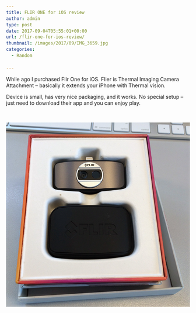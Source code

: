 ```yaml
---
title: FLIR ONE for iOS review
author: admin
type: post
date: 2017-09-04T05:55:01+00:00
url: /flir-one-for-ios-review/
thumbnail: /images/2017/09/IMG_3659.jpg
categories:
  - Random

---
```

While ago I purchased Flir One for iOS. Flier is Thermal Imaging Camera Attachment &#8211; basically it extends your iPhone with Thermal vision.

<!--more-->

Device is small, has very nice packaging, and it works. No special setup &#8211; just need to download their app and you can enjoy play.

&nbsp;

![](/images/2017/09/IMG_3661.jpg)

 